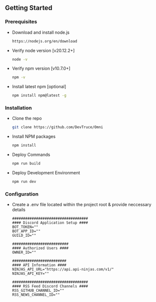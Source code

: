 ## Getting Started

### Prerequisites

- Download and install node.js

  ```sh
  https://nodejs.org/en/download
  ```

- Verify node version [v20.12.2+]
  ```sh
  node -v
  ```
- Verify npm version [v10.7.0+]
  ```sh
  npm -v
  ```
- Install latest npm [optional]
  ```sh
  npm install npm@latest -g
  ```

### Installation

- Clone the repo
  ```sh
  git clone https://github.com/DevTruce/Omni
  ```
- Install NPM packages
  ```sh
  npm install
  ```
- Deploy Commands
  ```sh
  npm run build
  ```
- Deploy Development Environment

  ```sh
  npm run dev
  ```

### Configuration

- Create a .env file located within the project root & provide neccessary details

  ```.env
  ###################################
  #### Discord Application Setup ####
  BOT_TOKEN=""
  BOT_APP_ID=""
  GUILD_ID=""

  ##########################
  #### Authorized Users ####
  OWNER_ID=""

  #########################
  #### API Information ####
  NINJAS_API_URL="https://api.api-ninjas.com/v1/"
  NINJAS_API_KEY=""

  ###################################
  #### RSS Feed Discord Channels ####
  RSS_GITHUB_CHANNEL_ID=""
  RSS_NEWS_CHANNEL_ID=""
  ```
